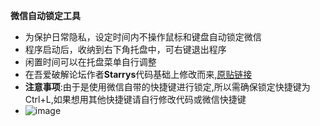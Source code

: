 **微信自动锁定工具**
- 为保护日常隐私，设定时间内不操作鼠标和键盘自动锁定微信
- 程序启动后，收纳到右下角托盘中，可右键退出程序
- 闲置时间可以在托盘菜单自行调整
- 在吾爱破解论坛作者**Starrys**代码基础上修改而来,[原贴链接](https://www.52pojie.cn/thread-2000611-1-1.html)
- **注意事项**:由于是使用微信自带的快捷键进行锁定,所以需确保锁定快捷键为Ctrl+L,如果想用其他快捷键请自行修改代码或微信快捷键
- ![image](https://github.com/user-attachments/assets/12461124-bdc2-4873-9939-3ca9004036e9)


